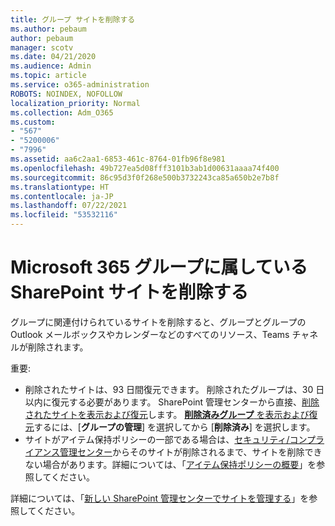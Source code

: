 ```yaml
---
title: グループ サイトを削除する
ms.author: pebaum
author: pebaum
manager: scotv
ms.date: 04/21/2020
ms.audience: Admin
ms.topic: article
ms.service: o365-administration
ROBOTS: NOINDEX, NOFOLLOW
localization_priority: Normal
ms.collection: Adm_O365
ms.custom:
- "567"
- "5200006"
- "7996"
ms.assetid: aa6c2aa1-6853-461c-8764-01fb96f8e981
ms.openlocfilehash: 49b727ea5d08fff3101b3ab1d00631aaaa74f400
ms.sourcegitcommit: 86c95d3f0f268e500b3732243ca85a650b2e7b8f
ms.translationtype: HT
ms.contentlocale: ja-JP
ms.lasthandoff: 07/22/2021
ms.locfileid: "53532116"
---
```

# <a name="delete-a-sharepoint-site-that-belongs-to-a-microsoft-365-group"></a>Microsoft 365 グループに属している SharePoint サイトを削除する

グループに関連付けられているサイトを削除すると、グループとグループの Outlook メールボックスやカレンダーなどのすべてのリソース、Teams チャネルが削除されます。
  
重要:

- 削除されたサイトは、93 日間復元できます。 削除されたグループは、30 日以内に復元する必要があります。 SharePoint 管理センターから直接、[削除されたサイトを表示および復元](https://admin.microsoft.com/sharepoint?page=recyclebin&modern=true)します。 [**削除済みグループ** を表示および復元](https://admin.microsoft.com/Adminportal/Home?source=applauncher#/deletedgroups)するには、[**グループの管理**] を選択してから [**削除済み**] を選択します。
- サイトがアイテム保持ポリシーの一部である場合は、[セキュリティ/コンプライアンス管理センター](https://protection.office.com/?rfr=AdminCenter#/retention)からそのサイトが削除されるまで、サイトを削除できない場合があります。詳細については、「[アイテム保持ポリシーの概要](/microsoft-365/compliance/retention-policies)」を参照してください。
  
詳細については、「[新しい SharePoint 管理センターでサイトを管理する](/sharepoint/manage-sites-in-new-admin-center)」を参照してください。
